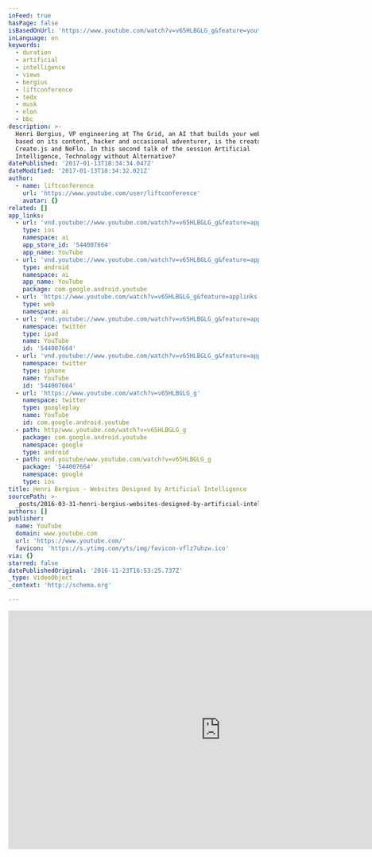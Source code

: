 ```yaml
---
inFeed: true
hasPage: false
isBasedOnUrl: 'https://www.youtube.com/watch?v=v65HLBGLG_g&feature=youtu.be'
inLanguage: en
keywords:
  - duration
  - artificial
  - intelligence
  - views
  - bergius
  - liftconference
  - tedx
  - musk
  - elon
  - bbc
description: >-
  Henri Bergius, VP engineering at The Grid, an AI that builds your website
  based on its content, hacker and occasional adventurer, is the creator of
  Create.js and NoFlo. In this second talk of the session Artificial
  Intelligence, Technology without Alternative?
datePublished: '2017-01-13T18:34:34.047Z'
dateModified: '2017-01-13T18:34:32.021Z'
author:
  - name: liftconference
    url: 'https://www.youtube.com/user/liftconference'
    avatar: {}
related: []
app_links:
  - url: 'vnd.youtube://www.youtube.com/watch?v=v65HLBGLG_g&feature=applinks'
    type: ios
    namespace: ai
    app_store_id: '544007664'
    app_name: YouTube
  - url: 'vnd.youtube://www.youtube.com/watch?v=v65HLBGLG_g&feature=applinks'
    type: android
    namespace: ai
    app_name: YouTube
    package: com.google.android.youtube
  - url: 'https://www.youtube.com/watch?v=v65HLBGLG_g&feature=applinks'
    type: web
    namespace: ai
  - url: 'vnd.youtube://www.youtube.com/watch?v=v65HLBGLG_g&feature=applinks'
    namespace: twitter
    type: ipad
    name: YouTube
    id: '544007664'
  - url: 'vnd.youtube://www.youtube.com/watch?v=v65HLBGLG_g&feature=applinks'
    namespace: twitter
    type: iphone
    name: YouTube
    id: '544007664'
  - url: 'https://www.youtube.com/watch?v=v65HLBGLG_g'
    namespace: twitter
    type: googleplay
    name: YouTube
    id: com.google.android.youtube
  - path: http/www.youtube.com/watch?v=v65HLBGLG_g
    package: com.google.android.youtube
    namespace: google
    type: android
  - path: vnd.youtube/www.youtube.com/watch?v=v65HLBGLG_g
    package: '544007664'
    namespace: google
    type: ios
title: Henri Bergius - Websites Designed by Artificial Intelligence
sourcePath: >-
  _posts/2016-03-31-henri-bergius-websites-designed-by-artificial-intelligence.md
authors: []
publisher:
  name: YouTube
  domain: www.youtube.com
  url: 'https://www.youtube.com/'
  favicon: 'https://s.ytimg.com/yts/img/favicon-vflz7uhzw.ico'
via: {}
starred: false
datePublishedOriginal: '2016-11-23T16:53:25.737Z'
_type: VideoObject
_context: 'http://schema.org'

---
```

<iframe src="https://cdn.embedly.com/widgets/media.html?src=https%3A%2F%2Fwww.youtube.com%2Fembed%2Fv65HLBGLG_g%3Ffeature%3Doembed&amp;url=https%3A%2F%2Fwww.youtube.com%2Fwatch%3Fv%3Dv65HLBGLG_g%26feature%3Dyoutu.be&amp;image=https%3A%2F%2Fi.ytimg.com%2Fvi%2Fv65HLBGLG_g%2Fhqdefault.jpg&amp;key=b7d04c9b404c499eba89ee7072e1c4f7&amp;type=text%2Fhtml&amp;schema=youtube" width="854" height="480" scrolling="no" frameborder="0" allowfullscreen="allowfullscreen" style=""></iframe>